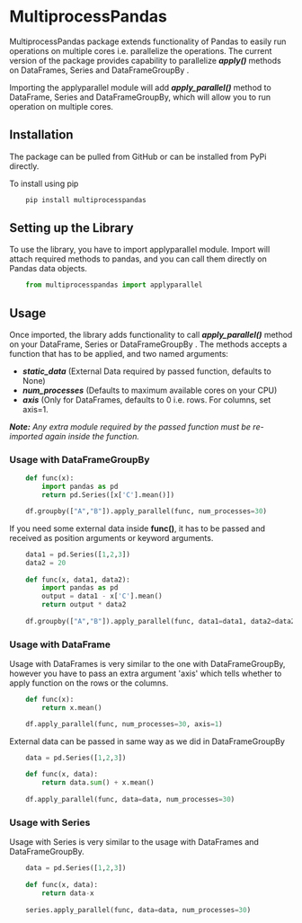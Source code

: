 # MultiprocessPandas

MultiprocessPandas package extends functionality of Pandas to easily run operations on multiple cores i.e. parallelize the operations. The current version of the package provides capability to parallelize ***apply()*** methods on DataFrames, Series and DataFrameGroupBy .

Importing the applyparallel module will add ***apply_parallel()*** method to DataFrame, Series and DataFrameGroupBy, which will allow you to run operation on multiple cores.

## Installation
The package can be pulled from GitHub or can be installed from PyPi directly. 

To install using pip
```python
    pip install multiprocesspandas
```
## Setting up the Library
To use the library, you have to import applyparallel module. Import will attach required methods to pandas, and you can call them directly on Pandas data objects. 
```python
    from multiprocesspandas import applyparallel
```
## Usage
Once imported, the library adds functionality to call ***apply_parallel()*** method on your DataFrame, Series or DataFrameGroupBy . The methods accepts a function that has to be applied, and two named arguments:

 - ***static_data*** (External Data required by passed function, defaults to None)
 - ***num_processes*** (Defaults to maximum available cores on your CPU)
 - ***axis*** (Only for DataFrames, defaults to 0 i.e. rows. For columns, set axis=1.

***Note:** Any extra module required by the passed function must be re-imported again inside the function.*

### Usage with DataFrameGroupBy 
```python
    def func(x):
        import pandas as pd
        return pd.Series([x['C'].mean()])

    df.groupby(["A","B"]).apply_parallel(func, num_processes=30)
```
If you need some external data inside **func()**, it has to be passed and received as position arguments or keyword arguments.
```python
    data1 = pd.Series([1,2,3])
    data2 = 20
    
    def func(x, data1, data2):
        import pandas as pd
        output = data1 - x['C'].mean()
        return output * data2
	
    df.groupby(["A","B"]).apply_parallel(func, data1=data1, data2=data2, num_processes=30)
```
### Usage with DataFrame
Usage with DataFrames is very similar to the one with DataFrameGroupBy, however you have to pass an extra argument 'axis' which tells whether to apply function on  the rows or the columns.
```python
    def func(x):
        return x.mean()

    df.apply_parallel(func, num_processes=30, axis=1)
```
External data can be passed in same way as we did in DataFrameGroupBy
```python
    data = pd.Series([1,2,3])
    
    def func(x, data):
        return data.sum() + x.mean()
	
    df.apply_parallel(func, data=data, num_processes=30)
```
### Usage with Series
Usage with Series is very similar to the usage with DataFrames and DataFrameGroupBy.
```python
    data = pd.Series([1,2,3])
    
    def func(x, data):
	    return data-x
    
    series.apply_parallel(func, data=data, num_processes=30)
```
